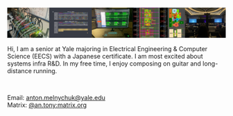 ![Banner](./github_banner.png)

Hi, I am a senior at Yale majoring in Electrical Engineering & Computer Science (EECS) with a Japanese certificate. I am most excited about systems infra R&D. In my free time, I enjoy composing on guitar and long-distance running.

<img src="https://komarev.com/ghpvc/?username=anton-mel&style=flat-square&color=blue" alt=""/></img>

Email: anton.melnychuk@yale.edu <br>
Matrix: [@an.tony:matrix.org](https://matrix.to/#/@an.tony:matrix.org) <br>
